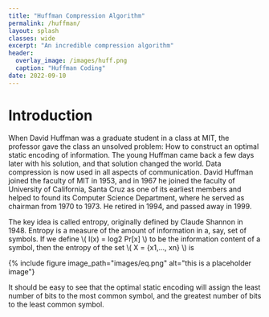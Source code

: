```yaml
---
title: "Huffman Compression Algorithm"
permalink: /huffman/
layout: splash 
classes: wide
excerpt: "An incredible compression algorithm"
header:
  overlay_image: /images/huff.png
  caption: "Huffman Coding"
date: 2022-09-10
---
```


# Introduction

When David Huffman was a graduate student in a class at MIT, the professor gave the class an unsolved problem: How to construct an optimal static encoding of information. The young Huffman came back a few days later with his solution, and that solution changed the world. Data compression is now used in all aspects of communication. David Huffman joined the faculty of MIT in 1953, and in 1967 he joined the faculty of University of California, Santa Cruz as one of its earliest members and helped to found its Computer Science Department, where he served as chairman from 1970 to 1973. He retired in 1994, and passed away in 1999.

The key idea is called entropy, originally defined by Claude Shannon in 1948. Entropy is a measure of the amount of information in a, say, set of symbols. If we define \\( I(x) = log2 Pr[x] \\) to be the information content of a symbol, then the entropy of the set \\( X = {x1,..., xn} \\) is 

{% include figure image_path="images/eq.png" alt="this is a placeholder image"}

It should be easy to see that the optimal static encoding will assign the least number of bits to the most
common symbol, and the greatest number of bits to the least common symbol.